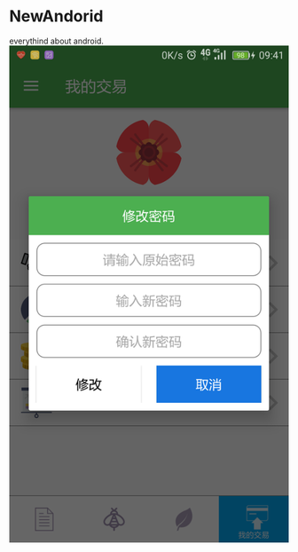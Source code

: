 # NewAndorid
everythind about android.
![iamge](https://github.com/991518961/NewAndorid/blob/master/Screenshot_2017-09-23-09-41-43.png)
